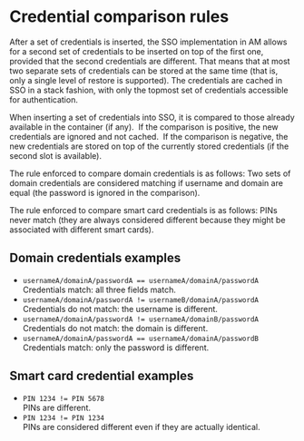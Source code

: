 # Credential comparison rules

After a set of credentials is inserted, the SSO implementation in AM allows for a second set of credentials to be inserted on top of the first one, provided that the second credentials are different. That means that at most two separate sets of credentials can be stored at the same time (that is, only a single level of restore is supported). The credentials are cached in SSO in a stack fashion, with only the topmost set of credentials accessible for authentication.

When inserting a set of credentials into SSO, it is compared to those already available in the container (if any).
 If the comparison is positive, the new credentials are ignored and not cached.
 If the comparison is negative, the new credentials are stored on top of the currently stored credentials (if the second slot is available).

The rule enforced to compare domain credentials is as follows: Two sets of domain credentials are considered matching if username and domain are equal (the password is ignored in the comparison).

The rule enforced to compare smart card credentials is as follows: PINs never match (they are always considered different because they might be associated with different smart cards).

## Domain credentials examples

* `usernameA/domainA/passwordA == usernameA/domainA/passwordA` <br>Credentials match: all three fields match.
* `usernameA/domainA/passwordA != usernameB/domainA/passwordA` <br>Credentials do not match: the username is different.
* `usernameA/domainA/passwordA != usernameA/domainB/passwordA` <br>Credentials do not match: the domain is different.
* `usernameA/domainA/passwordA == usernameA/domainA/passwordB` <br>Credentials match: only the password is different.

## Smart card credential examples

* `PIN 1234 != PIN 5678` <br>PINs are different.
* `PIN 1234 != PIN 1234` <br>PINs are considered different even if they are actually identical.


